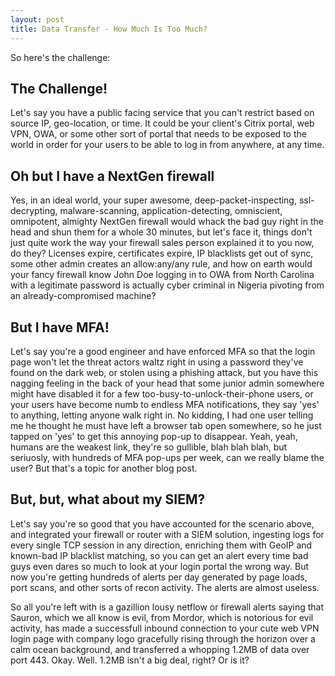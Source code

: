 ```yaml
---
layout: post
title: Data Transfer - How Much Is Too Much?
---
```


So here's the challenge:

## The Challenge!
Let's say you have a public facing service that you can't restrict based on source IP, geo-location, or time. It could be your client's Citrix portal, web VPN, OWA, or some other sort of portal that needs to be exposed to the world in order for your users to be able to log in from anywhere, at any time.

## Oh but I have a NextGen firewall
Yes, in an ideal world, your super awesome, deep-packet-inspecting, ssl-decrypting, malware-scanning, application-detecting, omniscient, omnipotent, almighty NextGen firewall would whack the bad guy right in the head and shun them for a whole 30 minutes, but let's face it, things don't just quite work the way your firewall sales person explained it to you now, do they? Licenses expire, certificates expire, IP blacklists get out of sync, some other admin creates an allow:any/any rule, and how on earth would your fancy firewall know John Doe logging in to OWA from North Carolina with a legitimate password is actually cyber criminal in Nigeria pivoting from an already-compromised machine?  

## But I have MFA!
Let's say you're a good engineer and have enforced MFA so that the login page won't let the threat actors waltz right in using a password they've found on the dark web, or stolen using a phishing attack, but you have this nagging feeling in the back of your head that some junior admin somewhere might have disabled it for a few too-busy-to-unlock-their-phone users, or your users have become numb to endless MFA notifications, they say 'yes' to anything, letting anyone walk right in. No kidding, I had one user telling me he thought he must have left a browser tab open somewhere, so he just tapped on 'yes' to get this annoying pop-up to disappear. Yeah, yeah, humans are the weakest link, they're so gullible, blah blah blah, but seriuosly, with hundreds of MFA pop-ups per week, can we really blame the user? But that's a topic for another blog post.

## But, but, what about my SIEM?
Let's say you're so good that you have accounted for the scenario above, and integrated your firewall or router with a SIEM solution, ingesting logs for every single TCP session in any direction, enriching them with GeoIP and known-bad IP blacklist matching, so you can get an alert every time bad guys even dares so much to look at your login portal the wrong way. But now you're getting hundreds of alerts per day generated by page loads, port scans, and other sorts of recon activity. The alerts are almost useless.

So all you're left with is a gazillion lousy netflow or firewall alerts saying that Sauron, which we all know is evil, from Mordor, which is notorious for evil activity, has made a successfull inbound connection to your cute web VPN login page with company logo gracefully rising through the horizon over a calm ocean background, and transferred a whopping 1.2MB of data over port 443. Okay. Well. 1.2MB isn't a big deal, right? Or is it? 

